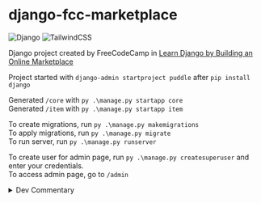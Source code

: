 # django-fcc-marketplace

![Django](https://img.shields.io/badge/django-%23092E20.svg?style=flat&logo=django&logoColor=white)
![TailwindCSS](https://img.shields.io/badge/tailwindcss-%2338B2AC.svg?style=flat&logo=tailwind-css&logoColor=white)

Django project created by FreeCodeCamp in [Learn Django by Building an Online Marketplace](https://youtu.be/ZxMB6Njs3ck)

Project started with `django-admin startproject puddle` after `pip install django`

Generated `/core` with `py .\manage.py startapp core`<br>
Generated `/item` with `py .\manage.py startapp item`<br>

To create migrations, run `py .\manage.py makemigrations`<br>
To apply migrations, run `py .\manage.py migrate`<br>
To run server, run `py .\manage.py runserver`<br>

To create user for admin page, run `py .\manage.py createsuperuser` and enter your credentials. <br>
To access admin page, go to `/admin`

<details>
<summary>Dev Commentary</summary>

First time messing with Django. 😐<br>
The tutorial's title says "Python Tutorial for Beginners". That's funny.<br>
Video timestamp: **53:39**

</details>
